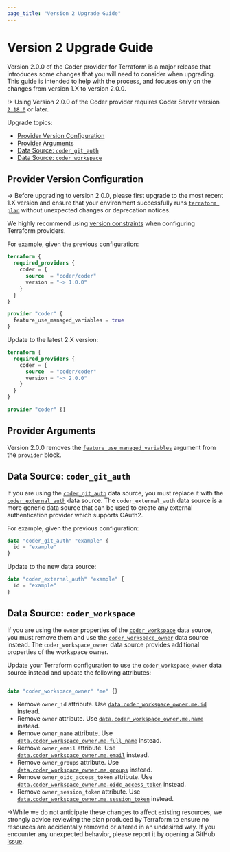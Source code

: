 ```yaml
---
page_title: "Version 2 Upgrade Guide"
---
```


# Version 2 Upgrade Guide

Version 2.0.0 of the Coder provider for Terraform is a major release that introduces some changes that you will need to consider when upgrading.
This guide is intended to help with the process, and focuses only on the changes from version 1.X to version 2.0.0.

!> Using Version 2.0.0 of the Coder provider requires Coder Server version [`2.18.0`](https://github.com/coder/coder/releases/tag/v2.18.0) or later.

Upgrade topics:

- [Provider Version Configuration](#provider-version-configuration)
- [Provider Arguments](#provider-arguments)
- [Data Source: `coder_git_auth`](#data-source-coder_git_auth)
- [Data Source: `coder_workspace`](#data-source-coder_workspace)

## Provider Version Configuration

-> Before upgrading to version 2.0.0, please first upgrade to the most recent 1.X version and ensure that your environment successfully runs [`terraform plan`](https://developer.hashicorp.com/terraform/cli/commands/plan) without unexpected changes or deprecation notices.

We highly recommend using [version constraints](https://developer.hashicorp.com/terraform/language/providers/requirements#version-constraints) when configuring Terraform providers.


For example, given the previous configuration:

```terraform
terraform {
  required_providers {
    coder = {
      source  = "coder/coder"
      version = "~> 1.0.0"
    }
  }
}

provider "coder" {
  feature_use_managed_variables = true
}
```

Update to the latest 2.X version:

```terraform
terraform {
  required_providers {
    coder = {
      source  = "coder/coder"
      version = "~> 2.0.0"
    }
  }
}

provider "coder" {}
```

## Provider Arguments

Version 2.0.0 removes the [`feature_use_managed_variables`](https://registry.terraform.io/providers/coder/coder/1.0.4/docs#feature_use_managed_variables-1) argument from the `provider` block.


## Data Source: `coder_git_auth`

If you are using the [`coder_git_auth`](https://registry.terraform.io/providers/coder/coder/1.0.4/docs/data-sources/git_auth) data source, you must replace it with the [`coder_external_auth`](https://registry.terraform.io/providers/coder/coder/2.0.0/docs/data-sources/external_auth) data source. The `coder_external_auth` data source is a more generic data source that can be used to create any external authentication provider which supports OAuth2.

For example, given the previous configuration:

```terraform
data "coder_git_auth" "example" {
  id = "example"
}
```

Update to the new data source:

```terraform
data "coder_external_auth" "example" {
  id = "example"
}
```

## Data Source: `coder_workspace`

If you are using the `owner` properties of the [`coder_workspace`](https://registry.terraform.io/providers/coder/coder/1.0.4/docs/data-sources/workspace) data source, you must remove them and use the [`coder_workspace_owner`](https://registry.terraform.io/providers/coder/coder/2.0.0/docs/data-sources/workspace_owner) data source instead. The `coder_workspace_owner` data source provides additional properties of the workspace owner.

Update your Terraform configuration to use the `coder_workspace_owner` data source instead and update the following attributes:

```terraform

data "coder_workspace_owner" "me" {}

```

- Remove `owner_id` attribute. Use [`data.coder_workspace_owner.me.id`](https://registry.terraform.io/providers/coder/coder/2.0.0/docs/data-sources/workspace_owner#id) instead.
- Remove `owner` attribute. Use [`data.coder_workspace_owner.me.name`](https://registry.terraform.io/providers/coder/coder/2.0.0/docs/data-sources/workspace_owner#name) instead.
- Remove `owner_name` attribute. Use [`data.coder_workspace_owner.me.full_name`](https://registry.terraform.io/providers/coder/coder/2.0.0/docs/data-sources/workspace_owner#full_name) instead.
- Remove `owner_email` attribute. Use [`data.coder_workspace_owner.me.email`](https://registry.terraform.io/providers/coder/coder/2.0.0/docs/data-sources/workspace_owner#email) instead.
- Remove `owner_groups` attribute. Use [`data.coder_workspace_owner.me.groups`](https://registry.terraform.io/providers/coder/coder/2.0.0/docs/data-sources/workspace_owner#groups) instead.
- Remove `owner_oidc_access_token` attribute. Use [`data.coder_workspace_owner.me.oidc_access_token`](https://registry.terraform.io/providers/coder/coder/2.0.0/docs/data-sources/workspace_owner#oidc_access_token) instead.
- Remove `owner_session_token` attribute. Use [`data.coder_workspace_owner.me.session_token`](https://registry.terraform.io/providers/coder/coder/2.0.0/docs/data-sources/workspace_owner#session_token) instead.

->While we do not anticipate these changes to affect existing resources, we strongly advice reviewing the plan produced by Terraform to ensure no resources are accidentally removed or altered in an undesired way. If you encounter any unexpected behavior, please report it by opening a GitHub [issue](https://github.com/coder/terraform-provider-coder/issues).